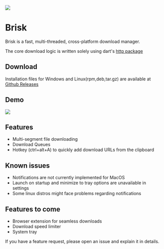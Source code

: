 <img align="center" src="https://i.im.ge/2023/02/13/aZ7l7W.logo-background.png">

# Brisk

Brisk is a fast, multi-threaded, cross-platform download manager. <p>
The core download logic is written solely using dart's [http package](https://pub.dev/packages/http)


## Download
Installation files for Windows and Linux(rpm,deb,tar.gz) are available at [Github Releases](https://github.com/AminBhst/brisk/releases/)

## Demo
<img align="center" src="https://i.im.ge/2023/02/25/7d6R9J.Brisk-Demo.gif">


## Features
- Multi-segment file downloading
- Download Queues
- Hotkey (ctrl+alt+A) to quickly add download URLs from the clipboard


## Known issues
- Notifications are not currently implemented for MacOS
- Launch on startup and minimize to tray options are unavailable in settings
- Some linux distros might face problems regarding notifications

## Features to come
- Browser extension for seamless downloads
- Download speed limiter
- System tray

If you have a feature request, please open an issue and explain it in details.
